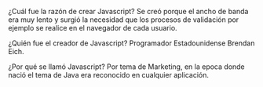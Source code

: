 ¿Cuál fue la razón de crear Javascript?
Se creó porque el ancho de banda era muy lento y surgió la necesidad que los procesos de validación por ejemplo
se realice en el navegador de cada usuario. 

¿Quién fue el creador de Javascript?
Programador Estadounidense Brendan Eich.

¿Por qué se llamó Javascript?
Por tema de Marketing, en la epoca donde nació el tema de Java era reconocido en cualquier aplicación.